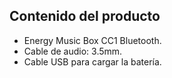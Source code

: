 ## Contenido del producto

* Energy Music Box CC1 Bluetooth.
* Cable de audio: 3.5mm.
* Cable USB para cargar la batería.


